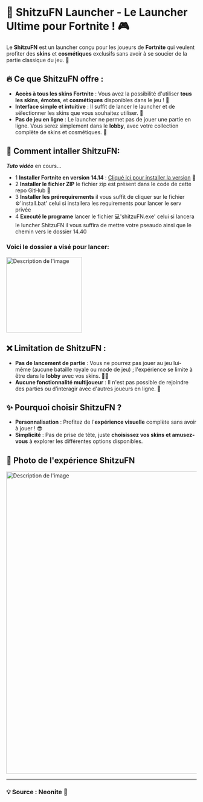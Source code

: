 # 🚀 **ShitzuFN Launcher** - Le Launcher Ultime pour Fortnite ! 🎮

Le **ShitzuFN** est un launcher conçu pour les joueurs de **Fortnite** qui veulent profiter des **skins** et **cosmétiques** exclusifs sans avoir à se soucier de la partie classique du jeu. 🎉

## 🔥 **Ce que ShitzuFN offre :**
- **Accès à tous les skins Fortnite** : Vous avez la possibilité d'utiliser **tous les skins**, **émotes**, et **cosmétiques** disponibles dans le jeu ! 🌟
- **Interface simple et intuitive** : Il suffit de lancer le launcher et de sélectionner les skins que vous souhaitez utiliser. 🎨
- **Pas de jeu en ligne** : Le launcher ne permet pas de jouer une partie en ligne. Vous serez simplement dans le **lobby**, avec votre collection complète de skins et cosmétiques. 🛑
## 📂 **Comment intaller ShitzuFN:**
***Tuto vidéo*** en cours...
- 1 **Installer Fortnite en version 14.14** : [Cliqué ici pour installer la version](https://public.simplyblk.xyz/14.40.rar) 🌳
- 2 **Installer le fichier ZIP** le fichier zip est présent dans le code de cette repo GitHub 📁
- 3 **Installer les prérequirements** il vous suffit de cliquer sur le fichier ⚙️'install.bat' celui si installera les requirements pour lancer le serv privée
- 4 **Executé le programe** lancer le fichier 💻'shitzuFN.exe' celui si lancera le luncher ShitzuFN il vous suffira de mettre votre pseaudo ainsi que le chemin vers le dossier 14.40
### Voici le dossier a visé pour lancer:
<img src="https://media.discordapp.net/attachments/1050133005840162818/1332016778695675988/image.png?ex=6793b8cb&is=6792674b&hm=3fe3a0eb7283b62ce6bcb9d8cfe660c5d7083d59476ca76bbd7d81355dd2dffb&=&format=webp&quality=lossless" alt="Description de l'image" width="200">

## ❌ **Limitation de ShitzuFN :**
- **Pas de lancement de partie** : Vous ne pourrez pas jouer au jeu lui-même (aucune bataille royale ou mode de jeu) ; l'expérience se limite à être dans le **lobby** avec vos skins. 🙅‍♂️
- **Aucune fonctionnalité multijoueur** : Il n'est pas possible de rejoindre des parties ou d’interagir avec d'autres joueurs en ligne. 🤖

## ✨ **Pourquoi choisir ShitzuFN ?**
- **Personnalisation** : Profitez de l'**expérience visuelle** complète sans avoir à jouer ! 😎
- **Simplicité** : Pas de prise de tête, juste **choisissez vos skins et amusez-vous** à explorer les différentes options disponibles. 

## 📂 **Photo de l'expérience ShitzuFN**
<img src="https://media.discordapp.net/attachments/1050133005840162818/1332018925856096347/image.png?ex=6793bacb&is=6792694b&hm=9ff689cbead3ab4589b0cff7a2fe9239e828e5c5d35210e19302850c27156451&=&format=webp&quality=lossless&width=886&height=498" alt="Description de l'image" width="800">

---

### 💡 **Source : Neonite** 🔑 
